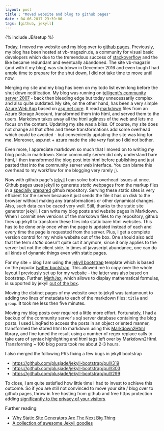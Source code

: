 ```yaml
---
layout: post
title : "Moved website and blog to github pages"
date : 04.06.2017 23:39:00
tags: [github, jekyll]
---
```

{% include JB/setup %}

Today, I moved my website and my blog over to [github pages](https://pages.github.com/). Previously, my blog has been hosted at vb-magazin.de, a community for visual basic developers which due to the tremendous success of [stackoverflow](https://stackoverflow.com/) and the like became redundant and eventually abandoned. The site vb-magazin (and with it my blog) was shutdown in December 2016 and even tough I had ample time to prepare for the shut down, I did not take time to move until now.

Merging my site and my blog has been on my todo list even long before the shut down notification. My blog was running on [telligent's community server 2007](https://en.wikipedia.org/wiki/Telligent_Community) - back then bleeding edge but today unnecessarily complex and also quite outdated. My site, on the other hand, has been a very simple [Azure Web App](https://docs.microsoft.com/en-us/azure/app-service-web/) based on [asp.net core](https://docs.microsoft.com/en-us/aspnet/core/). It read [markdown](https://guides.github.com/features/mastering-markdown/) files from an Azure Storage Account, transformed them into html, and served them to the users. Markdown takes away all the html ugliness of the web and lets me focus on the content. Updating my site was a bliss. Of course, my site does not change all that often and these transformations add some overhead which could be avoided - but conveniently updating the site was king for me. Moreover, asp.net + azure made the site _very_ fast so I did not bother.

Even more, I appreciate markdown so much that I moved on to writing my blog posts in markdown. Since community server did only understand bare html, I then transformed the blog post into html before publishing and just pasted that into the community server web interface. You can blame this overhead to my workflow for me blogging very rarely ;).

Now with github page's [jekyll](https://jekyllrb.com/) I can solve both overhead issues at once. Github pages uses jekyll to generate _static_ webpages from the markup files in a [specially prepared](https://pages.github.com/#user-site) github repository. Serving these static sites is very efficient for the server because it just sends the file it has on disk to the browser without making any transformations or other dynamical changes. Also, such data can be caced very well. Still, thanks to the static site generator jekyll, I can write my blog posts and website pages in Markdown. When I commit new versions of the markdown files to my repository, github fires up jekyll to transform these files into static bare html websites. This has to be done only once when the page is updated instead of each and every time the page is requested from the server. Plus, I get a complete version control for my whole website out of the box.
One should also add that the term _static_ doesn't quite cut it anymore, since it only applies to the server but not the client side. In times of javascript abundance, one can do all kinds of dynamic things even with static pages.

For my site + blog I am using the [jekyll bootstrap](http://jekyllbootstrap.com/) template which is based on the popular [twitter bootstrap](https://getbootstrap.com/). This allowed me to copy over the whole layout I previously set up for my website - the latter was also based on bootstrap. Further, [MathJax](https://www.mathjax.org/), which allows to display mathematical formulas, is supported by jekyll [out of the box](https://jekyllrb.com/docs/extras/).

Moving the distinct pages of my website over to jekyll was tantamount to adding two lines of metadata to each of the markdown files: `title` and `group`. It took me less then five minutes.

Moving my blog posts over required a little more effort. Fortunately, I had a backup of the community server's sql server database containing the blog posts. I used LinqPad to access the posts in an object oriented manner, transformed the stored html to markdown using this [Markdown2Html](https://github.com/baynezy/Html2Markdown) library, and fine tuned the result using a number of regex replace calls to take care of syntax highlighting and html tags left over by Markdown2Html. Transforming ~ 100 blog posts took me about 2-3 hours.

I also merged the following PRs fixing a few bugs in jekyll bootstrap
- https://github.com/plusjade/jekyll-bootstrap/pull/319
- https://github.com/plusjade/jekyll-bootstrap/pull/303
- https://github.com/plusjade/jekyll-bootstrap/pull/299

To close, I am quite satisfied how little time I had to invest to achieve this outcome. So if you are still not convinced to move your site / blog over to github pages, throw in free hosting from github and free https protection adding [significantly to the privacy of your visitors](https://www.howtogeek.com/181767/htg-explains-what-is-https-and-why-should-i-care/). 

Further reading
- [Why Static Site Generators Are The Next Big Thing](https://www.smashingmagazine.com/2015/11/modern-static-website-generators-next-big-thing/)
- [A collection of awesome Jekyll goodies](https://github.com/planetjekyll/awesome-jekyll)
